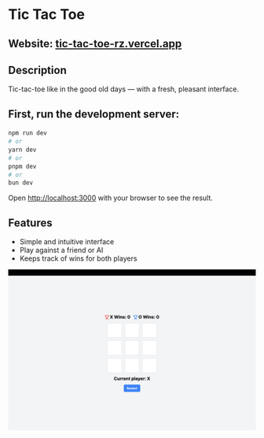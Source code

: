 # Tic Tac Toe
## Website: [tic-tac-toe-rz.vercel.app](https://tic-tac-toe-rz.vercel.app)

## Description

Tic-tac-toe like in the good old days — with a fresh, pleasant interface.

## First, run the development server:

```bash
npm run dev
# or
yarn dev
# or
pnpm dev
# or
bun dev
```

Open [http://localhost:3000](http://localhost:3000) with your browser to see the result.

## Features

- Simple and intuitive interface
- Play against a friend or AI
- Keeps track of wins for both players


![Game Screenshot](./general/app/img.png)
